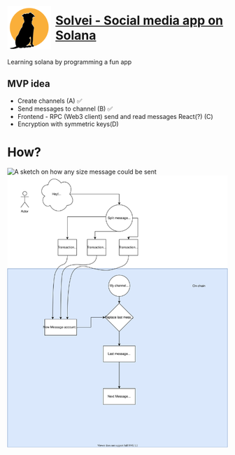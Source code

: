 # [<div style="display:flex; flex-direction:row; align-items:center" ><img src="./logo.png" style="width: 100px; margin-right: 10px"><span>Solvei - Social media app on Solana</span></div>](https://github.com/marcus-pousette/solvei)



Learning solana by programming a fun app

## MVP idea

- Create channels (A) ✅
- Send messages to channel (B) ✅
- Frontend - RPC (Web3 client) send and read messages React(?) (C)
- Encryption with symmetric keys(D)


# How? 

![A sketch on how any size message could be sent](./controllers_brief.svg)
<img src="./infra.svg">








